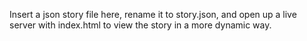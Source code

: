 Insert a json story file here, rename it to story.json, and open up a live server with index.html to view the story in a more dynamic way.

